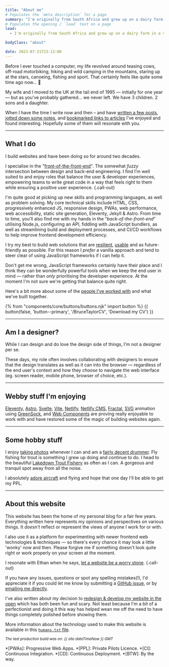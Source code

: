 ```yaml
---
title: "About me"
# Populates the `meta description` for a page
summary: "I'm originally from South Africa and grew up on a dairy farm in a very beautiful part of the country. I'm now a Frontend Developer / UI Engineer living in West Sussex, England with my family."
# Populates the opening / `lead` text on a page
lead:
  - I'm originally from South Africa and grew up on a dairy farm in a very <a href="https://youtu.be/bGQbM3QfA5w">beautiful part of the country</a>. I'm now a Frontend Developer / UI Engineer living in West Sussex, England with my family.

bodyClass: "about"

date: 2023-07-21T23:13:00
---
```


Before I ever touched a computer, my life revolved around teasing cows, off-road motorbiking, hiking and wild camping in the mountains, staring up at the stars, canoeing, fishing and sport. That certainly feels like quite some time ago now&hellip; 🤔

My wife and I moved to the UK at the tail end of 1995 &mdash; initially for one year &mdash; but as you've probably gathered&hellip; we never left. We have 3 children. 2 sons and a daughter.

When I have the time I write now and then &ndash; and have [written a few posts](/writing), [jotted down some notes](/notes), and [bookmarked links to articles](/bookmarks) I've enjoyed and found interesting. Hopefully some of them will resonate with you.

---

## What I do

I build websites and have been doing so for around two decades.

I specialise in the "[front-of-the-front-end](https://bradfrost.com/blog/post/front-of-the-front-end-and-back-of-the-front-end-web-development/)". The somewhat *fuzzy* intersection between design and back-end engineering. I find I’m well suited to and enjoy roles that balance the user & developer experiences, empowering teams to write great code in a way that feels right to them while ensuring a positive user experience. {.call-out}

I'm quite good at picking up new skills and programming languages, as well as problem solving. My core technical skills include HTML, CSS, progressively enhanced JS, responsive design, PWAs, web performance, web accessibility, static site generation, Eleventy, Jekyll & Astro. From time to time, you’ll also find me with my hands in the “*back-of-the-front-end*” utilising  Node.js, configuring an API, fiddling with JavaScript bundlers, as well as streamlining build and deployment processes, and CI/CD workflows to help improve frontend development efficiency.

I try my best to build web solutions that are [resilient](https://resilientwebdesign.com/), [usable](https://trentwalton.com/2014/03/10/device-agnostic/) and as future-friendly as possible. For this reason I *prefer* a vanilla approach and tend to steer clear of using JavaScript frameworks if I can help it.

Don't get me wrong, JavaScript frameworks certainly have their place and I think they can be wonderfully powerful tools when we keep the end user in mind &mdash; rather than *only* prioritising the developer experience. At the moment I'm not sure we're getting that balance quite right.

Here's a bit more about some of the [people I've worked with](/work) and what we've built together.

{% from "components/core/buttons/buttons.njk" import button %}
{{ button(false, 'button--primary', '/BruceTaylorCV', 'Download my CV') }}

---

## Am I a designer?

While I can design and do love the design side of things, I'm not a designer per se.

These days, my role often involves collaborating with designers to ensure that the design translates as well as it can into the browser &mdash; regardless of the end user's context and how they *choose* to navigate the web interface (eg. screen reader, mobile phone, browser of choice, etc.).

---

## Webby stuff I'm enjoying

[Eleventy](https://www.11ty.io/), [Astro](https://astro.build/), [Svelte](https://svelte.dev/), [Vite](https://vitejs.dev/), [Netlify](https://www.netlify.com/), [Netlify CMS](https://www.netlifycms.org/), [Fractal](https://fractal.build/), [SVG](https://developer.mozilla.org/en-US/docs/Web/SVG) animation using [GreenSock](https://greensock.com/), and [Web Components](https://developer.mozilla.org/en-US/docs/Web/Web_Components) are proving really enjoyable to work with and have restored some of the magic of building websites again.

---

## Some hobby stuff

I enjoy [taking photos](/photos) whenever I can and am a [fairly decent drummer](/photos/2022-03-29/photo_202203292358). Fly fishing for trout is something I grew up doing and continue to do. I head to the beautiful [Lakedown Trout Fishery](https://www.lakedowntroutfishery.com/) as often as I can. A gorgeous and tranquil spot away from all the noise.

I absolutely [adore aircraft](/photos/2022-03-30/photo_202203301354) and flying and hope that one day I'll be able to get my PPL.

---

## About this website

This website has been the home of my personal blog for a fair few years. Everything written here represents my opinions and perspectives on various things. It *doesn't* reflect or represent the views of anyone I work for or with.

I also use it as a platform for experimenting with newer frontend web technologies & techniques &mdash; so there's every chance it may look a little 'wonky' now and then. Please forgive me if something doesn't look quite right or work properly on your screen at the moment.

I resonate with Ethan when he says, [let a website be a worry stone](https://ethanmarcotte.com/wrote/let-a-website-be-a-worry-stone/). {.call-out}

If you have any issues, questions or spot any spelling mistakes(!), I'd appreciate it if you could let me know by submitting a [GitHub issue](https://github.com/brootaylor/brootaylor-v2/issues), or by [emailing me directly](/contact).

I've also written about my decision to [redesign & develop my website in the open](/writing/2022-02-22/redesigning-in-the-open) which has both been fun and scary. Not least because I'm a bit of a perfectionist and doing it this way has helped wean me off the need to have things completely polished before showing them.

More information about the technology used to make this website is available in this [<code>humans.txt</code> file](https://brootaylor.com/humans.txt).

<small><em>The last production build was on: {{ site.dateTimeNow }} GMT</em></small>

*[PWAs]: Progressive Web Apps.
*[PPL]: Private Pilots Licence.
*[CI]: Continuous Integration.
*[CD]: Continuous Deployment.
*[BTW]: By the way.
